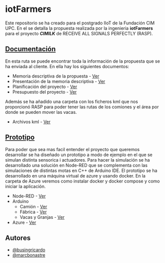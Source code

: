 # iotFarmers
Este repositorio se ha creado para el postgrado IIoT de la Fundación CIM UPC. En el se detalla la propuesta realizada por la ingenieria **iotFarmers** para el proyecto _**CIMILK**_ de RECEIVE ALL SIGNALS PERFECTLY (RASP).

## [Documentación](/Documentacion)
En esta ruta se puede encontrar toda la información de la propuesta que se ha enviada al cliente.
En ella hay los siguientes documentos:
* Memoria descriptiva de la propuesta - [Ver](/Documentacion/Propuesta%20iotFarmers)
* Presentación de la memoria descriptiva - [Ver](/Documentacion/Presentacion)
* Planificación del proyecto - [Ver](/Documentacion/Planificacion)
* Presupuesto del proyecto - [Ver](/Documentacion/Presupuesto)

Además se ha añadido una carpeta con los ficheros kml que nos proporcionó RASP para poder tener las rutas de los comiones y el área por donde se pueden mover las vacas.
* Archivos kml - [Ver](/Documentacion/Ficheros%20kml)

## [Prototipo](/Prototipo)
Para poder que sea mas facil entender el proyecto que queremos desarrollar se ha diseñado un prototipo a modo de ejemplo en el que se simulan distinta sensorica i actuadores.
Para hacer la simulación se ha desarrollado una solución en Node-RED que se complementa con las simulaciones de distintas motas en C++ de Arduino IDE.
El prototipo se ha desarrollado en una máquina virtual de azure y usando docker. En la carpeta de Azure veremos como instalar docker y docker compose y como iniciar la aplicación.

* Node-RED - [Ver](/Prototipo/Node-RED)
* Arduino
    * Camión - [Ver](/Prototipo/Arduino/Camion)
    * Fábrica - [Ver](/Prototipo/Arduino/Fabrica)
    * Vacas y Granjas - [Ver](/Prototipo/Arduino/Vaca_Granja)
* Azure - [Ver](/Prototipo/Azure)

## Autores
* [@busingricardo](https://github.com/busingricardo)
* [@marcbonastre](https://github.com/marcbonastre)
